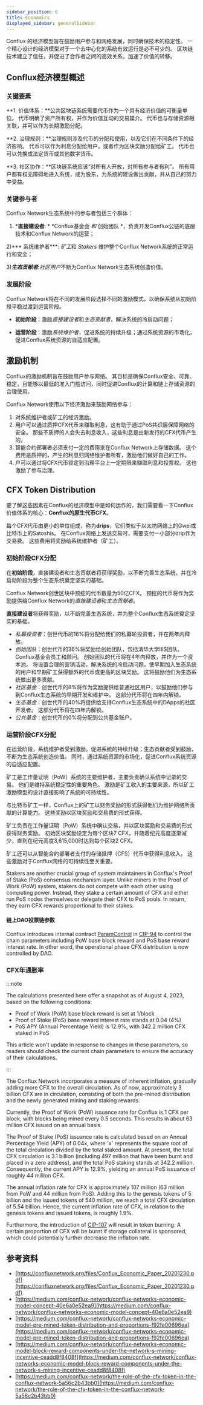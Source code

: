 ```yaml
---
sidebar_position: 6
title: Economics
displayed_sidebar: generalSidebar
---
```


Conflux 的经济模型旨在鼓励用户参与和网络发展，同时确保技术的稳定性。 一个精心设计的经济模型对于一个去中心化的系统有效运行是必不可少的。 区块链技术建立了信任，并促进了合作者之间的高效关系，加速了价值的转移。

## **Conflux经济模型概述**

### 关键要素

**1. 价值体系：**公共区块链系统需要代币作为一个具有经济价值的可衡量单位。 代币明确了资产所有权，并作为价值互动的交易媒介。 代币也与存储资源相关联，并可以作为长期激励分配。

**2. 治理规则：**治理规则涉及代币的分配和使用，以及它们在不同条件下的经济影响。 代币可以作为利息分配给用户，或者作为区块奖励分配给矿工。 代币也可以兑换成法定货币或其他数字货币。

**3. 社区协作：**区块链系统应该“对所有人开放，对所有参与者有利”。 所有用户都有权无障碍地进入系统，成为股东，为系统的建设做出贡献，并从自己的努力中受益。

### 关键参与者

Conflux Network生态系统中的参与者包括三个群体：

1) ***直接建设者**: * *Conflux基金会 *和* 创始团队 *，负责开发Conflux公链的底层技术和Conflux Network的运营；

2)*** 系统维护者***: *矿工*和 *Stakers* 维护整个Conflux Network系统的正常运行和安全；

3)***生态贡献者***:*社区用户*不断为Conflux Network生态系统创造价值。

### 发展阶段

Conflux Network将在不同的发展阶段选择不同的激励模式，以确保系统从初始阶段平稳过渡到运营阶段。

- **初始阶段**：激励*直接建设者*和*生态贡献者*，解决系统的冷启动问题；

- **运营阶段**：激励*系统维护者*，促进系统的持续升级；通过系统资源的市场化，促进Conflux系统资源的自适应配置。

## **激励机制**

Conflux的激励机制旨在鼓励用户参与网络。 其目标是确保Conflux安全、可靠、稳定，且能够以最低的准入门槛访问，同时促进Conflux的计算和链上存储资源的合理使用。

Conflux Network使用以下经济激励来鼓励网络参与：

1. 对系统维护者或矿工的经济激励。
2. 用户可以通过质押CFX代币来赚取利息，这有助于通过PoS共识层保障网络的安全。 那些不质押的人会失去利息收入，这些利息是由新发行的CFX代币产生的。
3. 智能合约部署者必须支付一定的费用来在Conflux Network上存储数据。 这个费用是质押的，产生的利息归网络维护者所有，激励他们做好自己的工作。
4. 户可以通过将CFX代币锁定到治理平台上一定期限来赚取利息和投票权。 这也激励了参与治理。

## **CFX Token Distribution**

要了解这些因素在Conflux的经济模型中是如何运作的，我们需要看一下Conflux价值体系的核心：**Conflux的原生代币CFX**。

每个CFX代币由更小的单位组成，称为**drips**，它们类似于以太坊网络上的Gwei或比特币上的Satoshis。 在Conflux网络上发送交易时，需要支付一小部分drip作为交易费。 这些费用将奖励给系统维护者（矿工）。

### **初始阶段CFX分配**

在**初始阶段**，直接建设者和生态贡献者将获得奖励，以不断完善生态系统，并在冷启动阶段为整个生态系统奠定坚实的基础。

Conflux Network创世区块中预挖的代币数量为50亿CFX。 预挖的代币将作为奖励提供给Conflux Network的*直接建设者*和*生态贡献者*。

**直接建设者**将获得奖励，以不断完善生态系统，并为整个Conflux生态系统奠定坚实的基础。

- *私募投资者*：创世代币的16%将分配给我们的私募轮投资者，并在两年内释放。
- *创始团队*：创世代币的36%将奖励给创始团队，包括清华大学IIIS团队、Conflux基金会员工和顾问。 创始团队的代币将在4年内释放，并作为一个资本池。 将设置合理的营销活动，解决系统的冷启动问题，使早期加入生态系统的用户和早期矿工获得额外的代币或更高的区块奖励。 这将鼓励他们为生态系统做出更多贡献。
- *社区基金*：创世代币的8%将作为奖励提供给普通社区用户，以鼓励他们参与到Conflux生态系统的早期开发和维护中。 这部分代币将在四年内解锁。
- *生态基金*：创世代币的40%将提供给支持Conflux生态系统中的DApps的社区开发者。 这部分代币将在四年内解锁。
- *公共基金*：创世代币的0%将分配到公共基金账户。

### **运营阶段CFX分配**

在运营阶段，系统维护者受到激励，促进系统的持续升级；生态贡献者受到鼓励，不断为生态系统创造价值。 同时，通过系统资源的市场化，促进Conflux系统资源的自适应配置。

矿工是工作量证明（PoW）系统的主要维护者，主要负责确认系统中记录的交易。 他们是维持系统稳定性的重要角色。 激励是矿工收入的主要来源，所以矿工激励模型的设计直接影响了系统的可持续性。

与比特币矿工一样，Conflux上的矿工以财务奖励的形式获得他们为维护网络所贡献的计算能力。 这些奖励以区块奖励和交易费的形式获得。

矿工负责在工作量证明（PoW）系统中确认交易，并以区块奖励和交易费的形式获得财务奖励。 初始区块奖励设定为每个区块7 CFX，并随着纪元高度逐渐减少，直到在纪元高度3,615,000时达到每个区块2 CFX。

矿工还可以从智能合约部署者支付的存储抵押（CFS）代币中获得利息收入。 这些激励对于Conflux网络的可持续性至关重要。

Stakers are another crucial group of system maintainers in Conflux's Proof of Stake (PoS) consensus mechanism layer. Unlike miners in the Proof of Work (PoW) system, stakers do not compete with each other using computing power. Instead, they stake a certain amount of CFX and either run PoS nodes themselves or delegate their CFX to PoS pools. In return, they earn CFX rewards proportional to their stakes.

#### 链上DAO投票链参数

Conflux introduces internal contract [ParamControl](../../core/learn/core-space-basics/internal-contracts/params-control.md) in [CIP-94](https://github.com/Conflux-Chain/CIPs/blob/master/CIPs/cip-94.md) to control the chain parameters including PoW base block reward and PoS base reward interest rate. In other word, the operational phase CFX distribution is now controlled by DAO.

### **CFX年通胀率**

:::note

The calculations presented here offer a snapshot as of August 4, 2023, based on the following conditions:

- Proof of Work (PoW) base block reward is set at 1/block
- Proof of Stake (PoS) base reward interest rate stands at 0.04 (4%)
- PoS APY (Annual Percentage Yield) is 12.9%, with 342.2 million CFX staked in PoS

This article won't update in response to changes in these parameters, so readers should check the current chain parameters to ensure the accuracy of their calculations.

:::

The Conflux Network incorporates a measure of inherent inflation, gradually adding more CFX to the overall circulation. As of now, approximately 3 billion CFX are in circulation, consisting of both the pre-mined distribution and the newly generated mining and staking rewards.

Currently, the Proof of Work (PoW) issuance rate for Conflux is 1 CFX per block, with blocks being mined every 0.5 seconds. This results in about 63 million CFX issued on an annual basis.

The Proof of Stake (PoS) issuance rate is calculated based on an Annual Percentage Yield (APY) of 0.04x, where 'x' represents the square root of the total circulation divided by the total staked amount. At present, the total CFX circulation is 3.1 billion (including 497 million that have been burnt and placed in a zero address), and the total PoS staking stands at 342.2 million. Consequently, the current APY is 12.9%, yielding an annual PoS issuance of roughly 44 million CFX.

The annual inflation rate for CFX is approximately 107 million (63 million from PoW and 44 million from PoS). Adding this to the genesis tokens of 5 billion and the issued tokens of 540 million, we reach a total CFX circulation of 5.54 billion. Hence, the current inflation rate of CFX, in relation to the genesis tokens and issued tokens, is roughly 1.9%.

Furthermore, the introduction of [CIP-107](https://github.com/Conflux-Chain/CIPs/blob/master/CIPs/cip-107.md) will result in token burning. A certain proportion of CFX will be burnt if storage collateral is sponsored, which could potentially further decrease the inflation rate.

## **参考资料**

- [https://confluxnetwork.org/files/Conflux_Economic_Paper_20201230.pdf](https://confluxnetwork.org/files/Conflux_Economic_Paper_20201230.pdf)
- [https://medium.com/conflux-network/conflux-networks-economic-model-concept-40e6a0e52ea9](https://medium.com/conflux-network/conflux-networks-economic-model-concept-40e6a0e52ea9)
- [https://medium.com/conflux-network/conflux-networks-economic-model-pre-mined-token-distribution-and-proportions-f92fe00696ea](https://medium.com/conflux-network/conflux-networks-economic-model-pre-mined-token-distribution-and-proportions-f92fe00696ea)
- [https://medium.com/conflux-network/conflux-networks-economic-model-block-reward-components-under-the-network-s-mining-incentive-ceadd8f8408f](https://medium.com/conflux-network/conflux-networks-economic-model-block-reward-components-under-the-network-s-mining-incentive-ceadd8f8408f)
- [https://medium.com/conflux-network/the-role-of-the-cfx-token-in-the-conflux-network-5a56c2b43bb0](https://medium.com/conflux-network/the-role-of-the-cfx-token-in-the-conflux-network-5a56c2b43bb0)
